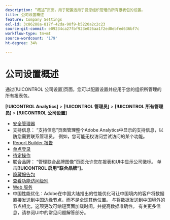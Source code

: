 ```yaml
---
description: “概述”页面，用于配置适用于受您组织管理的所有报表包的设置。
title: 公司设置概述
feature: Company Settings
exl-id: 3c86288a-817f-42da-90f9-b5220a2c2c23
source-git-commit: e09234ca27fbf923e026aa1f2ed0ebfed636bf7c
workflow-type: tm+mt
source-wordcount: '179'
ht-degree: 34%

---
```


# 公司设置概述

通过[!UICONTROL 公司设置]页面，您可以配置设置并应用于您的组织所管理的所有报表包。

**[!UICONTROL Analytics]** > **[!UICONTROL 管理员]** > **[!UICONTROL 所有管理员]** > **[!UICONTROL 公司设置]**

+ [安全管理器](security-manager.md)
+ 支持信息： “支持信息”页面管理整个Adobe Analytics中显示的支持信息，以防您需要联系管理员。 例如，您可能无权访问尝试访问的某个功能。
+ [Report Builder 报告](report-builder-reports-admin.md)
+ [单点登录](single-signon-admin.md)
+ [待定操作](pending-actions-admin.md)
+ 联合品牌： “管理联合品牌图像”页面允许您在报表和UI中显示公司徽标。 单击&#x200B;**[!UICONTROL 启用“联合品牌”]**。
+ [隐藏报告包](c-hide-report-suites.md)
+ [查看功能访问级别](feature-access-levels.md)
+ [Web 服务](web-services-admin.md)
+ 中国性能优化：Adobe在中国大陆推出的性能优化可让中国境内的客户将数据直接发送到中国边缘节点，而不是全球其他位置。 与将数据发送到中国境外的节点相比，这项更改可缩短页面加载时间，并提高数据准确性。 有关更多信息，请参阅UI中的常见问题解答部分。
